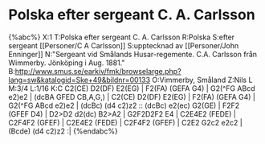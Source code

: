 # Polska efter sergeant C. A. Carlsson

{%abc%}
X:1
T:Polska efter sergeant C. A. Carlsson
R:Polska
S:efter sergeant [[Personer/C A Carlsson]]
S:upptecknad av [[Personer/John Enninger]]
N:"Sergeant vid Smålands Husar-regemente. C.A. Carlsson från Wimmerby. Jönköping i Aug. 1881."
B:http://www.smus.se/earkiv/fmk/browselarge.php?lang=sw&katalogid=Ske+49&bildnr=00133
O:Vimmerby, Småland
Z:Nils L
M:3/4
L:1/16
K:C
C2(CE) D2(DF) E2(EG) | F2(FA) (GEFA G4) | G2(^FG ABcd e2)e2 | (dcBA GFED CB,A,G,) |
C2(CE) D2(DF) E2(EG) | F2(FA) (GEFA G4) | G2(^FG ABcd e2)e2 | (dcBc) (d4 c2)z2 ::
(dcBc) e2(ec) G2(GE) | F2F2 (GFEF D4) | D2>D2 d2(dc) B2>A2 | G2F2D2F2 E4 |
C2E4E2 (FEDE) | C2F4F2 (GFEF) | C2E4E2 (FEDE) | C2F4F2 (GFEF) |
C2E2 G2c2 e2c2 | (Bcde) (d4 c2)z2 :|
{%endabc%}
